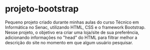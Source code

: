 # projeto-bootstrap
 Pequeno projeto criado durante minhas aulas do curso Técnico em Informática no Senac, utilizando HTML, CSS e o framework Bootstrap. Nesse projeto, o objetivo era criar uma loja/site de sua preferência, adicionando informações no "head" do HTML para filtrar melhor a descrição do site no momento em que algum usuário pesquisar.
